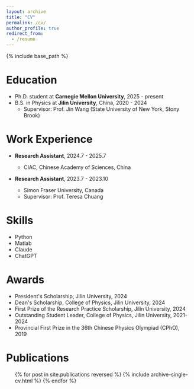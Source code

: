 ```yaml
---
layout: archive
title: "CV"
permalink: /cv/
author_profile: true
redirect_from:
  - /resume
---
```


{% include base_path %}

Education
======
* Ph.D. student at **Carnegie Mellon University**, 2025 - present
* B.S. in Physics at **Jilin University**, China, 2020 - 2024
  * Supervisor: Prof. Jin Wang (State University of New York, Stony Brook)

Work Experience
======
* **Research Assistant**, 2024.7 - 2025.7
  * CIAC, Chinese Academy of Sciences, China

* **Research Assistant**, 2023.7 - 2023.10
  * Simon Fraser University, Canada
  * Supervisor: Prof. Teresa Chuang
  
Skills
======
* Python
* Matlab
* Claude
* ChatGPT

Awards
======
* President's Scholarship, Jilin University, 2024
* Dean's Scholarship, College of Physics, Jilin University, 2024
* First Prize of the Research Practice Scholarship, Jilin University, 2024
* Outstanding Student Leader, College of Physics, Jilin University, 2021-2024
* Provincial First Prize in the 36th Chinese Physics Olympiad (CPhO), 2019

Publications
======
  <ul>{% for post in site.publications reversed %}
    {% include archive-single-cv.html %}
  {% endfor %}</ul>

